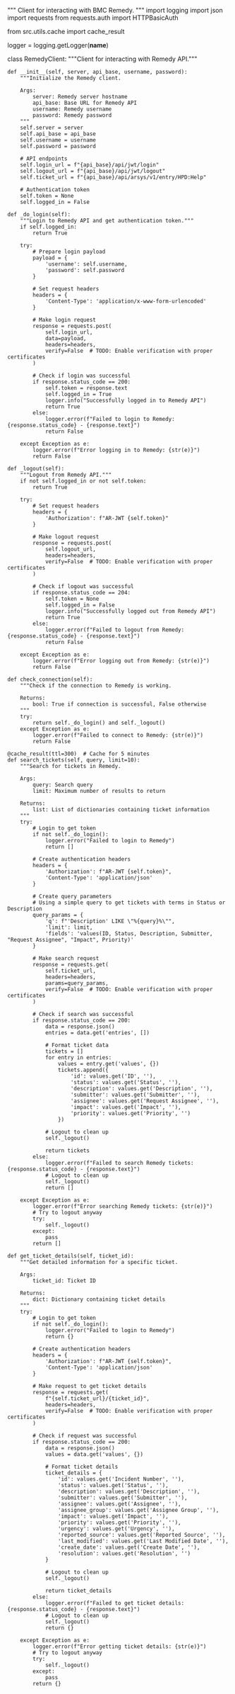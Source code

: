 """
Client for interacting with BMC Remedy.
"""
import logging
import json
import requests
from requests.auth import HTTPBasicAuth

from src.utils.cache import cache_result

logger = logging.getLogger(__name__)

class RemedyClient:
    """Client for interacting with Remedy API."""
    
    def __init__(self, server, api_base, username, password):
        """Initialize the Remedy client.
        
        Args:
            server: Remedy server hostname
            api_base: Base URL for Remedy API
            username: Remedy username
            password: Remedy password
        """
        self.server = server
        self.api_base = api_base
        self.username = username
        self.password = password
        
        # API endpoints
        self.login_url = f"{api_base}/api/jwt/login"
        self.logout_url = f"{api_base}/api/jwt/logout"
        self.ticket_url = f"{api_base}/api/arsys/v1/entry/HPD:Help"
        
        # Authentication token
        self.token = None
        self.logged_in = False
    
    def _do_login(self):
        """Login to Remedy API and get authentication token."""
        if self.logged_in:
            return True
            
        try:
            # Prepare login payload
            payload = {
                'username': self.username,
                'password': self.password
            }
            
            # Set request headers
            headers = {
                'Content-Type': 'application/x-www-form-urlencoded'
            }
            
            # Make login request
            response = requests.post(
                self.login_url,
                data=payload,
                headers=headers,
                verify=False  # TODO: Enable verification with proper certificates
            )
            
            # Check if login was successful
            if response.status_code == 200:
                self.token = response.text
                self.logged_in = True
                logger.info("Successfully logged in to Remedy API")
                return True
            else:
                logger.error(f"Failed to login to Remedy: {response.status_code} - {response.text}")
                return False
                
        except Exception as e:
            logger.error(f"Error logging in to Remedy: {str(e)}")
            return False
    
    def _logout(self):
        """Logout from Remedy API."""
        if not self.logged_in or not self.token:
            return True
            
        try:
            # Set request headers
            headers = {
                'Authorization': f"AR-JWT {self.token}"
            }
            
            # Make logout request
            response = requests.post(
                self.logout_url,
                headers=headers,
                verify=False  # TODO: Enable verification with proper certificates
            )
            
            # Check if logout was successful
            if response.status_code == 204:
                self.token = None
                self.logged_in = False
                logger.info("Successfully logged out from Remedy API")
                return True
            else:
                logger.error(f"Failed to logout from Remedy: {response.status_code} - {response.text}")
                return False
                
        except Exception as e:
            logger.error(f"Error logging out from Remedy: {str(e)}")
            return False
    
    def check_connection(self):
        """Check if the connection to Remedy is working.
        
        Returns:
            bool: True if connection is successful, False otherwise
        """
        try:
            return self._do_login() and self._logout()
        except Exception as e:
            logger.error(f"Failed to connect to Remedy: {str(e)}")
            return False
    
    @cache_result(ttl=300)  # Cache for 5 minutes
    def search_tickets(self, query, limit=10):
        """Search for tickets in Remedy.
        
        Args:
            query: Search query
            limit: Maximum number of results to return
            
        Returns:
            list: List of dictionaries containing ticket information
        """
        try:
            # Login to get token
            if not self._do_login():
                logger.error("Failed to login to Remedy")
                return []
                
            # Create authentication headers
            headers = {
                'Authorization': f"AR-JWT {self.token}",
                'Content-Type': 'application/json'
            }
            
            # Create query parameters
            # Using a simple query to get tickets with terms in Status or Description
            query_params = {
                'q': f"'Description' LIKE \"%{query}%\"",
                'limit': limit,
                'fields': 'values(ID, Status, Description, Submitter, "Request Assignee", "Impact", Priority)'
            }
            
            # Make search request
            response = requests.get(
                self.ticket_url,
                headers=headers,
                params=query_params,
                verify=False  # TODO: Enable verification with proper certificates
            )
            
            # Check if search was successful
            if response.status_code == 200:
                data = response.json()
                entries = data.get('entries', [])
                
                # Format ticket data
                tickets = []
                for entry in entries:
                    values = entry.get('values', {})
                    tickets.append({
                        'id': values.get('ID', ''),
                        'status': values.get('Status', ''),
                        'description': values.get('Description', ''),
                        'submitter': values.get('Submitter', ''),
                        'assignee': values.get('Request Assignee', ''),
                        'impact': values.get('Impact', ''),
                        'priority': values.get('Priority', '')
                    })
                
                # Logout to clean up
                self._logout()
                
                return tickets
            else:
                logger.error(f"Failed to search Remedy tickets: {response.status_code} - {response.text}")
                # Logout to clean up
                self._logout()
                return []
                
        except Exception as e:
            logger.error(f"Error searching Remedy tickets: {str(e)}")
            # Try to logout anyway
            try:
                self._logout()
            except:
                pass
            return []
    
    def get_ticket_details(self, ticket_id):
        """Get detailed information for a specific ticket.
        
        Args:
            ticket_id: Ticket ID
            
        Returns:
            dict: Dictionary containing ticket details
        """
        try:
            # Login to get token
            if not self._do_login():
                logger.error("Failed to login to Remedy")
                return {}
                
            # Create authentication headers
            headers = {
                'Authorization': f"AR-JWT {self.token}",
                'Content-Type': 'application/json'
            }
            
            # Make request to get ticket details
            response = requests.get(
                f"{self.ticket_url}/{ticket_id}",
                headers=headers,
                verify=False  # TODO: Enable verification with proper certificates
            )
            
            # Check if request was successful
            if response.status_code == 200:
                data = response.json()
                values = data.get('values', {})
                
                # Format ticket details
                ticket_details = {
                    'id': values.get('Incident Number', ''),
                    'status': values.get('Status', ''),
                    'description': values.get('Description', ''),
                    'submitter': values.get('Submitter', ''),
                    'assignee': values.get('Assignee', ''),
                    'assignee_group': values.get('Assignee Group', ''),
                    'impact': values.get('Impact', ''),
                    'priority': values.get('Priority', ''),
                    'urgency': values.get('Urgency', ''),
                    'reported_source': values.get('Reported Source', ''),
                    'last_modified': values.get('Last Modified Date', ''),
                    'create_date': values.get('Create Date', ''),
                    'resolution': values.get('Resolution', '')
                }
                
                # Logout to clean up
                self._logout()
                
                return ticket_details
            else:
                logger.error(f"Failed to get ticket details: {response.status_code} - {response.text}")
                # Logout to clean up
                self._logout()
                return {}
                
        except Exception as e:
            logger.error(f"Error getting ticket details: {str(e)}")
            # Try to logout anyway
            try:
                self._logout()
            except:
                pass
            return {}